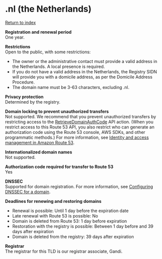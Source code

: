 # \.nl \(the Netherlands\)<a name="nl"></a>

[Return to index](registrar-tld-list.md#index)

**Registration and renewal period**  
One year\.

**Restrictions**  
Open to the public, with some restrictions:  
+ The owner or the administrative contact must provide a valid address in the Netherlands\. A local presence is required\.
+ If you do not have a valid address in the Netherlands, the Registry SIDN will provide you with a domicile address, as per the Domicile Address Procedure\.
+ The domain name must be 3\-63 characters, excluding \.nl\.

**Privacy protection**  
Determined by the registry\.

**Domain locking to prevent unauthorized transfers**  
Not supported\. We recommend that you prevent unauthorized transfers by restricting access to the [RetrieveDomainAuthCode](https://docs.aws.amazon.com/Route53/latest/APIReference/API_domains_RetrieveDomainAuthCode.html) API action\. \(When you restrict access to this Route 53 API, you also restrict who can generate an authorization code using the Route 53 console, AWS SDKs, and other programmatic methods\.\) For more information, see [Identity and access management in Amazon Route 53](auth-and-access-control.md)\.

**Internationalized domain names**  
Not supported\.

**Authorization code required for transfer to Route 53**  
Yes

**DNSSEC**  
Supported for domain registration\. For more information, see [Configuring DNSSEC for a domain](domain-configure-dnssec.md)\.

**Deadlines for renewing and restoring domains**  
+ Renewal is possible: Until 1 day before the expiration date
+ Late renewal with Route 53 is possible: No
+ Domain is deleted from Route 53: 1 day before expiration
+ Restoration with the registry is possible: Between 1 day before and 39 days after expiration
+ Domain is deleted from the registry: 39 days after expiration

**Registrar**  
The registrar for this TLD is our registrar associate, Gandi\.